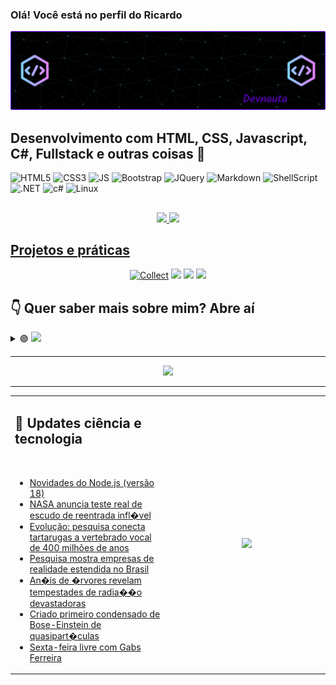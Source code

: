 ### Olá! Você está no perfil do Ricardo 

<!--
**MisterMisunderstood/MisterMisunderstood** is a ✨ _special_ ✨ repository because its `README.md` (this file) appears on your GitHub profile.

Here are some ideas to get you started:

- 🔭 I’m currently working on ...
- 🌱 I’m currently learning ...
- 👯 I’m looking to collaborate on ...
- 🤔 I’m looking for help with ...
- 💬 Ask me about ...
- 📫 How to reach me: ...
- 😄 Pronouns: ...
- ⚡ Fun fact: ...
-->
<div align="center">
<img src="header.svg" width="1000px" />
</div>

## Desenvolvimento com HTML, CSS, Javascript, C#, Fullstack e outras coisas 🙂

![HTML5](https://img.shields.io/badge/HTML5-E34F26?style=for-the-badge&logo=html5&logoColor=white)
![CSS3](https://img.shields.io/badge/CSS-239120?&style=for-the-badge&logo=css3&logoColor=white)
![JS](https://img.shields.io/badge/JavaScript-323330?style=for-the-badge&logo=javascript&logoColor=F7DF1E)
![Bootstrap](https://img.shields.io/badge/Bootstrap-563D7C?style=for-the-badge&logo=bootstrap&logoColor=white)
![JQuery](https://img.shields.io/badge/jQuery-0769AD?style=for-the-badge&logo=jquery&logoColor=white)
![Markdown](https://img.shields.io/badge/Markdown-000000?style=for-the-badge&logo=markdown&logoColor=white)
![ShellScript](https://img.shields.io/badge/Shell_Script-121011?style=for-the-badge&logo=gnu-bash&logoColor=white)
![.NET](https://img.shields.io/badge/.NET-5C2D91?style=for-the-badge&logo=.net&logoColor=white)
![c#](https://img.shields.io/badge/C%23-239120?style=for-the-badge&logo=c-sharp&logoColor=white)
![Linux](https://img.shields.io/badge/Linux-FCC624?style=for-the-badge&logo=linux&logoColor=black)
##
<div align="center">
  <a href="https://github.com/MisterMisunderstood">
  <img height="140px" src="https://github-understood-stats.vercel.app/api?username=MisterMisunderstood&show_icons=true&theme=midnight-purple&include_all_commits=true&count_private=true&hide_border=true"/>
  <img height="140px" src="https://github-understood-stats.vercel.app/api/top-langs/?username=MisterMisunderstood&layout=compact&langs_count=7&theme=midnight-purple&hide_border=true"/>
</div>

## Projetos e práticas

<div align="center">
<a href="https://github.com/MisterMisunderstood/public.Collect"><img src="https://user-images.githubusercontent.com/83375136/196258952-6a26fa8d-6dfc-4907-9bda-be58c3adf1b6.png" width="200px" alt="Collect"/></a>
<a href="https://mistermisunderstood.github.io/JoaoLemon/#" ><img src="https://user-images.githubusercontent.com/83375136/196258437-49b01ecd-32c0-437a-ba5b-a7bf1192f3fb.png" width="200px" /></a>
<a href="https://github.com/MisterMisunderstood/LanchesMac/tree/master" ><img src="https://user-images.githubusercontent.com/83375136/196576384-3bbfe0bd-3210-49f9-89a9-d6fb6cc23720.png" width="200px" /></a>
<a href="https://github.com/MisterMisunderstood/FilmesAPI" ><img src="https://user-images.githubusercontent.com/83375136/196589932-be2728ed-fa26-4007-ae10-ed6056181fb8.png" width="200px" /></a>
</div>  

## 👇 Quer saber mais sobre mim? Abre aí 
<details>
    <summary>
        🟣 <a href="https://github.com/MisterMisunderstood/#-quer-saber-mais-sobre-mim-abre-a%C3%AD" ><img src="https://img.shields.io/badge/project-me-orange"/></a>
    </summary>
    
    
## Que bom que clicou! 🙂

<p>Vou falar um pouco sobre mim.<br>
Oi, me chamo Ricardo. That's it!<br>
Adoro tecnologia. Gosto de fuçar, mexer, fazer, explorar, aprender e fazer mais um pouco. 
A programação pra mim é um laboratório para eu pôr em prática esse desejo de criar. Só limitado, claro, pelo meu conhecimento. E por isso gosto, quero e preciso aprender mais e mais!<br>
Estou iniciando nessa jornada e feliz por fazer parte da <i>guilda</i> de programadores :D

Meus conhecimentos atualmente são em: 

* HTML5
* CSS3 / Animações com Transition e Animation / Layout, Grid e Flexbox
* JavaScript
* C# 
* POO
* Git
* Entre outras
    
</details>

---
<div align="center">
<a align="center" href="https://open.spotify.com/user/31sutrsnubzu6logfstxlrizzzyq"><img src="https://spotify-stats-novatorem.vercel.app/api/spotify/?background_color=000000&border_color=6600FF"/></a>
</div>

---
<div align="center">
<table width="100%"> 
  <tr>
  
  <td width="50%">
  
## 🧐 Updates ciência e tecnologia

&nbsp; <br> 

<!-- BLOG-POST-LIST:START -->
- [Novidades do Node.js (versão 18)](https://www.alura.com.br/artigos/novidades-node-js-versao-18)
- [NASA anuncia teste real de escudo de reentrada infl�vel](https://www.inovacaotecnologica.com.br/noticias/noticia.php?artigo=nasa-teste-escudo-reentrada-inflavel&id=020130221027)
- [Evolução: pesquisa conecta tartarugas a vertebrado vocal de 400 milhões de anos](https://sciam.com.br/evolucao-pesquisa-conecta-tartarugas-a-vertebrado-vocal-de-400-milhoes-de-anos/)
- [Pesquisa mostra empresas de realidade estendida no Brasil](https://www.inovacaotecnologica.com.br/noticias/noticia.php?artigo=censo-empresas-realidade-estendida-brasil&id=010175221027)
- [An�is de �rvores revelam tempestades de radia��o devastadoras](https://www.inovacaotecnologica.com.br/noticias/noticia.php?artigo=eventos-miyake-eventos-cosmicos-devastadores-ocorrer-cada-milenio&id=010125221027)
- [Criado primeiro condensado de Bose-Einstein de quasipart�culas](https://www.inovacaotecnologica.com.br/noticias/noticia.php?artigo=condensado-bose-einstein-quasiparticulas&id=010130221027)
- [Sexta-feira livre com Gabs Ferreira](https://www.alura.com.br/artigos/sexta-feira-livre-gabs-ferreira)
<!-- BLOG-POST-LIST:END -->

  </td>
  <td width="50%">

&nbsp;<div align="center">
<a href="https://spotify-recently-played-readme.vercel.app/api?user=31sutrsnubzu6logfstxlrizzzyq&width=300"><img src="https://spotify-recently-played-readme.vercel.app/api?user=31sutrsnubzu6logfstxlrizzzyq&width=300"/></a>
</div>

  </p>
  </td>
</table>
</div>


